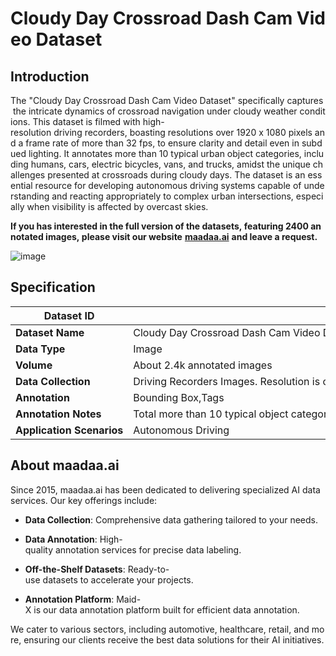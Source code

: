 # Cloudy Day Crossroad Dash Cam Video Dataset

## Introduction

The "Cloudy Day Crossroad Dash Cam Video Dataset" specifically captures the intricate dynamics of crossroad navigation under cloudy weather conditions. This dataset is filmed with high-resolution driving recorders, boasting resolutions over 1920 x 1080 pixels and a frame rate of more than 32 fps, to ensure clarity and detail even in subdued lighting. It annotates more than 10 typical urban object categories, including humans, cars, electric bicycles, vans, and trucks, amidst the unique challenges presented at crossroads during cloudy days. The dataset is an essential resource for developing autonomous driving systems capable of understanding and reacting appropriately to complex urban intersections, especially when visibility is affected by overcast skies.

**If you has interested in the full version of the datasets, featuring 2400 annotated images, please visit our website** [**maadaa.ai**](maadaa.ai) **and leave a request.** 

![image](https://alidocs.oss-cn-zhangjiakou.aliyuncs.com/res/vBPlNYjEKejdOdG8/img/0d97a52c-bb3d-4ed4-bf80-42d8ec11d8d8.jpg)

## Specification

|  **Dataset ID**  |  MD-Auto-010  |
| --- | --- |
|  **Dataset Name**  |  Cloudy Day Crossroad Dash Cam Video Dataset  |
|  **Data Type**  |  Image  |
|  **Volume**  |  About 2.4k annotated images  |
|  **Data Collection**  |  Driving Recorders Images. Resolution is over 1920 x 1080 and the number of frames per second of the video is over 32.  |
|  **Annotation**  |  Bounding Box,Tags  |
|  **Annotation Notes**  |  Total more than 10 typical object categories, such as human, car, electric bicycle,van,truck etc.  |
|  **Application Scenarios**  |  Autonomous Driving  |

## About maadaa.ai

Since 2015, maadaa.ai has been dedicated to delivering specialized AI data services. Our key offerings include:

*   **Data Collection**: Comprehensive data gathering tailored to your needs.
    
*   **Data Annotation**: High-quality annotation services for precise data labeling.
    
*   **Off-the-Shelf Datasets**: Ready-to-use datasets to accelerate your projects.
    
*   **Annotation Platform**: Maid-X is our data annotation platform built for efficient data annotation.
    

We cater to various sectors, including automotive, healthcare, retail, and more, ensuring our clients receive the best data solutions for their AI initiatives.

